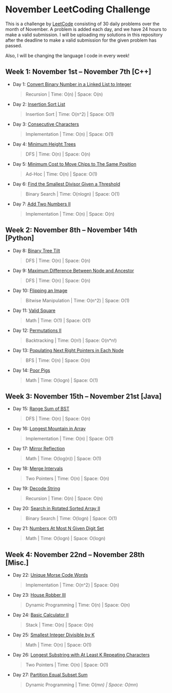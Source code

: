 # November LeetCoding Challenge

This is a challenge by [LeetCode](https://leetcode.com/explore/challenge/card/november-leetcoding-challenge/) consisting of 30 daily problems over the month of November. A problem is added each day, and we have 24 hours to make a valid submission. I will be uploading my solutions in this repository after the deadline to make a valid submission for the given problem has passed. 

Also, I will be changing the language I code in every week!


## Week 1: November 1st – November 7th [C++]

* Day 1: [Convert Binary Number in a Linked List to Integer](https://leetcode.com/explore/challenge/card/november-leetcoding-challenge/564/week-1-november-1st-november-7th/3516/)

    > Recursion | 
    > Time: O(n) |
    > Space: O(n) 

* Day 2: [Insertion Sort List](https://leetcode.com/explore/challenge/card/november-leetcoding-challenge/564/week-1-november-1st-november-7th/3517/)

    > Insertion Sort | 
    > Time: O(n^2) |
    > Space: O(1) 
    
* Day 3: [Consecutive Characters](https://leetcode.com/explore/challenge/card/november-leetcoding-challenge/564/week-1-november-1st-november-7th/3518/)

    > Implementation | 
    > Time: O(n) |
    > Space: O(1) 
        
* Day 4: [Minimum Height Trees](https://leetcode.com/explore/challenge/card/november-leetcoding-challenge/564/week-1-november-1st-november-7th/3519/)

    > DFS | 
    > Time: O(n) |
    > Space: O(n) 
            
* Day 5: [Minimum Cost to Move Chips to The Same Position](https://leetcode.com/explore/challenge/card/november-leetcoding-challenge/564/week-1-november-1st-november-7th/3520/)

    > Ad-Hoc | 
    > Time: O(n) |
    > Space: O(1) 
                
* Day 6: [Find the Smallest Divisor Given a Threshold](https://leetcode.com/explore/challenge/card/november-leetcoding-challenge/564/week-1-november-1st-november-7th/3521/)

    > Binary Search | 
    > Time: O(nlogn) |
    > Space: O(1) 
                    
* Day 7: [Add Two Numbers II](https://leetcode.com/explore/challenge/card/november-leetcoding-challenge/564/week-1-november-1st-november-7th/3522/)

    > Implementation | 
    > Time: O(n) |
    > Space: O(n) 
    

## Week 2: November 8th – November 14th [Python]

* Day 8: [Binary Tree Tilt](https://leetcode.com/explore/challenge/card/november-leetcoding-challenge/565/week-2-november-8th-november-14th/3524/)

    > DFS | 
    > Time: O(n) |
    > Space: O(n) 

* Day 9: [Maximum Difference Between Node and Ancestor](https://leetcode.com/explore/challenge/card/november-leetcoding-challenge/565/week-2-november-8th-november-14th/3525/)

    > DFS | 
    > Time: O(n) |
    > Space: O(n) 
    
* Day 10: [Flipping an Image](https://leetcode.com/explore/challenge/card/november-leetcoding-challenge/565/week-2-november-8th-november-14th/3526/)

    > Bitwise Manipulation | 
    > Time: O(n^2) |
    > Space: O(1) 

* Day 11: [Valid Square](https://leetcode.com/explore/challenge/card/november-leetcoding-challenge/565/week-2-november-8th-november-14th/3527/)

    > Math | 
    > Time: O(1) |
    > Space: O(1) 
    
* Day 12: [Permutations II](https://leetcode.com/explore/challenge/card/november-leetcoding-challenge/565/week-2-november-8th-november-14th/3528/)

    > Backtracking | 
    > Time: O(n!) |
    > Space: O(n*n!) 
    
* Day 13: [Populating Next Right Pointers in Each Node](https://leetcode.com/explore/challenge/card/november-leetcoding-challenge/565/week-2-november-8th-november-14th/3529/)

    > BFS | 
    > Time: O(n) |
    > Space: O(n) 
    
* Day 14: [Poor Pigs](https://leetcode.com/explore/challenge/card/november-leetcoding-challenge/565/week-2-november-8th-november-14th/3530/)

    > Math | 
    > Time: O(logn) |
    > Space: O(1) 

    
## Week 3: November 15th – November 21st [Java]

* Day 15: [Range Sum of BST](https://leetcode.com/explore/challenge/card/november-leetcoding-challenge/566/week-3-november-15th-november-21st/3532/)

    > DFS | 
    > Time: O(n) |
    > Space: O(n) 
    
* Day 16: [Longest Mountain in Array](https://leetcode.com/explore/challenge/card/november-leetcoding-challenge/566/week-3-november-15th-november-21st/3533/)

    > Implementation | 
    > Time: O(n) |
    > Space: O(1)     

* Day 17: [Mirror Reflection](https://leetcode.com/explore/challenge/card/november-leetcoding-challenge/566/week-3-november-15th-november-21st/3534/)

    > Math | 
    > Time: O(log(n)) |
    > Space: O(1) 
    
* Day 18: [Merge Intervals](https://leetcode.com/explore/challenge/card/november-leetcoding-challenge/566/week-3-november-15th-november-21st/3535/)

    > Two Pointers | 
    > Time: O(n) |
    > Space: O(n) 
        
* Day 19: [Decode String](https://leetcode.com/explore/challenge/card/november-leetcoding-challenge/566/week-3-november-15th-november-21st/3536/)

    > Recursion | 
    > Time: O(n) |
    > Space: O(n) 
            
* Day 20: [Search in Rotated Sorted Array II](https://leetcode.com/explore/challenge/card/november-leetcoding-challenge/566/week-3-november-15th-november-21st/3537/)

    > Binary Search | 
    > Time: O(logn) |
    > Space: O(1) 
                
* Day 21: [Numbers At Most N Given Digit Set](https://leetcode.com/explore/challenge/card/november-leetcoding-challenge/566/week-3-november-15th-november-21st/3538/)

    > Math | 
    > Time: O(logn) |
    > Space: O(logn) 
    
    
## Week 4: November 22nd – November 28th [Misc.]

* Day 22: [Unique Morse Code Words](https://leetcode.com/explore/challenge/card/november-leetcoding-challenge/567/week-4-november-22nd-november-28th/3540/)

    > Implementation | 
    > Time: O(n^2) |
    > Space: O(n) 
    
* Day 23: [House Robber III](https://leetcode.com/explore/challenge/card/november-leetcoding-challenge/567/week-4-november-22nd-november-28th/3541/)

    > Dynamic Programming | 
    > Time: O(n) |
    > Space: O(n) 
        
* Day 24: [Basic Calculator II](https://leetcode.com/explore/challenge/card/november-leetcoding-challenge/567/week-4-november-22nd-november-28th/3542/)

    > Stack | 
    > Time: O(n) |
    > Space: O(n) 
            
* Day 25: [Smallest Integer Divisible by K](https://leetcode.com/explore/challenge/card/november-leetcoding-challenge/567/week-4-november-22nd-november-28th/3543/)

    > Math | 
    > Time: O(n) |
    > Space: O(1) 
                
* Day 26: [Longest Substring with At Least K Repeating Characters](https://leetcode.com/explore/challenge/card/november-leetcoding-challenge/567/week-4-november-22nd-november-28th/3544/)

    > Two Pointers | 
    > Time: O(n) |
    > Space: O(1) 
       
* Day 27: [Partition Equal Subset Sum](https://leetcode.com/explore/challenge/card/november-leetcoding-challenge/567/week-4-november-22nd-november-28th/3545/)

    > Dynamic Programming | 
    > Time: O(m*n) |
    > Space: O(m*n) 